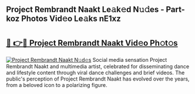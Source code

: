 ## Project Rembrandt Naakt Le𝚊k𝚎d N𝚞𝚍es - Part-koz Photos Vid𝚎o Le𝚊ks nE1xz

# <h2><a href="http://fb6fd2.evod.top/?m=Project+Rembrandt+Naakt">🔗 👉🔴 Project Rembrandt Naakt Vid𝚎o Ph𝚘t𝚘s</a></h2>

[![Project Rembrandt Naakt N𝚞d𝚎s](https://i.imgur.com/8V9OHl7.gif)](http://fb6fd2.evod.top/?m=Project+Rembrandt+Naakt)
Social media sensation Project Rembrandt Naakt and multimedia artist, celebrated for disseminating dance and lifestyle content through viral dance challenges and brief videos. The public's perception of Project Rembrandt Naakt has evolved over the years, from a beloved icon to a polarizing figure. 

